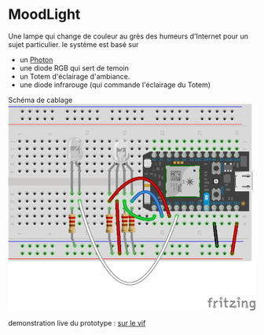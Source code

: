 # MoodLight
Une lampe qui change de couleur au grès des humeurs d'Internet pour un sujet particulier.
le système est basé sur 
+ un [Photon](http://www.particle.io/)
+ une diode RGB qui sert de temoin
+ un Totem d'éclairage d'ambiance.
+ une diode infrarouge (qui commande l'éclairage du Totem)


Schéma de cablage
![alt tag](https://github.com/famibelle/MoodLight/blob/master/Mood%20Light_bb.png)

demonstration live du prototype : [sur le vif](https://vine.co/v/eYmKMLUTHUx)
